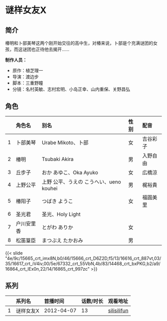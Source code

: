 # 谜样女友X


## 简介

椿明和卜部美琴这两个刚开始交往的高中生，对椿来说，卜部是个充满谜团的女孩，而这谜团也正待他去揭开……

**制作人员：**
- 原作：植芝理一
- 导演：渡边步
- 脚本：三重野瞳
- 分镜：名村英敏、志村宏明、小岛正幸、山内重保、关野昌弘

## 角色

|     |   角色名   |   别名  | 性别 |  配音  |
|:--- |:------  |:----      |:---  |:--   |
| 1 | 卜部美琴 | Urabe Mikoto、卜部 | 女 | 吉谷彩子 |
| 2 | 椿明 | Tsubaki Akira | 男 | 入野自由 |
| 3 | 丘步子 | おか あゆこ、Oka Ayuko | 女 | 広橋涼 |
| 4 | 上野公平 | 上野 公平、うえの こうへい、ueno kouhei | 男 | 梶裕貴 |
| 5 | 椿阳子 | つばき ようこ | 女 | 福圓美里 |
| 6 | 圣光君 | 圣光、Holy Light |  |  |
| 7 | 户川安里香 | とがわ ありか | 女 |  |
| 8 | 松笛篁臣 | まつぶえ たかおみ | 男 |  |

{{< slide "4e/9c/15665_crt_imx8N,b0/46/15666_crt_D6Z2D,f5/13/16616_crt_887vt,03/35/16617_crt_iV4iv,00/5e/67332_crt_55VbN,4b/83/14468_crt_bxPKG,b2/a9/16864_crt_lEx0n,22/14/16865_crt_997zc" >}}

## 系列

|     |   系列名   |   首播时间  | 话数/时长  | 观看地址 |
|:---  |:------    |:----      |:---       |:---  |
| 1 | 谜样女友X | 2012-04-07 | 13 | [silisilifun](https://www.silisilifun.com/vodplay/0477777Z/2/1/) |



